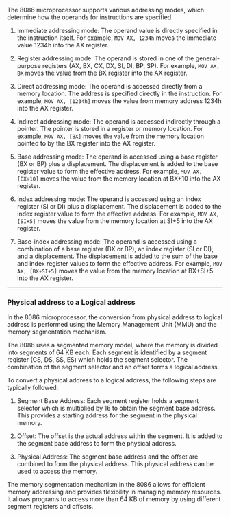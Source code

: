 The 8086 microprocessor supports various addressing modes, which determine how the operands for instructions are specified. 

1. Immediate addressing mode: The operand value is directly specified in the instruction itself. For example, `MOV AX, 1234h` moves the immediate value 1234h into the AX register.
    
2. Register addressing mode: The operand is stored in one of the general-purpose registers (AX, BX, CX, DX, SI, DI, BP, SP). For example, `MOV AX, BX` moves the value from the BX register into the AX register.
    
3. Direct addressing mode: The operand is accessed directly from a memory location. The address is specified directly in the instruction. For example, `MOV AX, [1234h]` moves the value from memory address 1234h into the AX register.
    
4. Indirect addressing mode: The operand is accessed indirectly through a pointer. The pointer is stored in a register or memory location. For example, `MOV AX, [BX]` moves the value from the memory location pointed to by the BX register into the AX register.
    
5. Base addressing mode: The operand is accessed using a base register (BX or BP) plus a displacement. The displacement is added to the base register value to form the effective address. For example, `MOV AX, [BX+10]` moves the value from the memory location at BX+10 into the AX register.
    
6. Index addressing mode: The operand is accessed using an index register (SI or DI) plus a displacement. The displacement is added to the index register value to form the effective address. For example, `MOV AX, [SI+5]` moves the value from the memory location at SI+5 into the AX register.
    
7. Base-index addressing mode: The operand is accessed using a combination of a base register (BX or BP), an index register (SI or DI), and a displacement. The displacement is added to the sum of the base and index register values to form the effective address. For example, `MOV AX, [BX+SI+5]` moves the value from the memory location at BX+SI+5 into the AX register.

---

### Physical address to a Logical address

In the 8086 microprocessor, the conversion from physical address to logical address is performed using the Memory Management Unit (MMU) and the memory segmentation mechanism.

The 8086 uses a segmented memory model, where the memory is divided into segments of 64 KB each. Each segment is identified by a segment register (CS, DS, SS, ES) which holds the segment selector. The combination of the segment selector and an offset forms a logical address.

To convert a physical address to a logical address, the following steps are typically followed:

1. Segment Base Address: Each segment register holds a segment selector which is multiplied by 16 to obtain the segment base address. This provides a starting address for the segment in the physical memory.
    
2. Offset: The offset is the actual address within the segment. It is added to the segment base address to form the physical address.
    
3. Physical Address: The segment base address and the offset are combined to form the physical address. This physical address can be used to access the memory.
    

The memory segmentation mechanism in the 8086 allows for efficient memory addressing and provides flexibility in managing memory resources. It allows programs to access more than 64 KB of memory by using different segment registers and offsets.